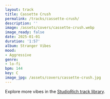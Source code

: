 ```yaml
---
layout: track
title: Cassette Crush
permalink: /tracks/cassette-crush/
description: ''
image: /assets/covers/cassette-crush.webp
image_ready: false
date: 2025-01-01
duration: '1:57'
album: Stranger Vibes
mood:
- Aggressive
genre:
- lo-fi
bpm: 144
key: C
image_jpg: /assets/covers/cassette-crush.jpg
---
```


Explore more vibes in the [StudioRich track library](/tracks/).
